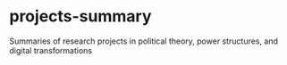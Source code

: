 # projects-summary
Summaries of research projects in political theory, power structures, and digital transformations

